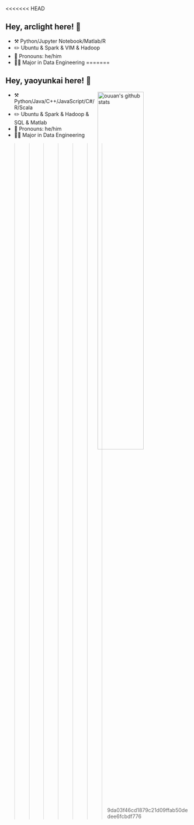 <<<<<<< HEAD
## Hey, arclight here! :wave:

- :hammer_and_pick: Python/Jupyter Notebook/Matlab/R
- :pencil2: Ubuntu & Spark & VIM & Hadoop
- :man: Pronouns: he/him
- :man_student: Major in Data Engineering
=======
## Hey, yaoyunkai here! :wave:

<img align="right" alt="ouuan's github stats" width="50%" src="https://github-readme-stats.vercel.app/api?username=Lucas-yyk&show_icons=true">

- :hammer_and_pick: Python/Java/C++/JavaScript/C#/R/Scala
- :pencil2: Ubuntu & Spark & Hadoop & SQL & Matlab
- :man: Pronouns: he/him
- :man_student: Major in Data Engineering
>>>>>>> 9da03f46cd1879c21d09ffab50dedee6fcbdf776
